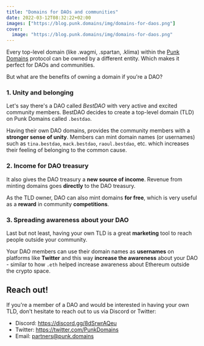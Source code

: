 ```yaml
---
title: "Domains for DAOs and communities"
date: 2022-03-12T08:32:22+02:00
images: ["https://blog.punk.domains/img/domains-for-daos.png"]
cover:
  image: "https://blog.punk.domains/img/domains-for-daos.png"
---
```


Every top-level domain (like .wagmi, .spartan, .klima) within the [Punk Domains](https://punk.domains) protocol can be owned by a different entity. Which makes it perfect for DAOs and communities.

But what are the benefits of owning a domain if you're a DAO? 

### 1. Unity and belonging

Let's say there's a DAO called *BestDAO* with very active and excited community members. BestDAO decides to create a top-level domain (TLD) on Punk Domains called `.bestdao`.

Having their own DAO domains, provides the community members with a **stronger sense of unity**. Members can mint domain names (or usernames) such as `tina.bestdao`, `mack.bestdao`, `raoul.bestdao`, etc. which increases their feeling of belonging to the common cause.

### 2. Income for DAO treasury 

It also gives the DAO treasury a **new source of income**. Revenue from minting domains goes **directly** to the DAO treasury.

As the TLD owner, DAO can also mint domains **for free**, which is very useful as a **reward** in community **competitions**.

### 3. Spreading awareness about your DAO

Last but not least, having your own TLD is a great **marketing** tool to reach people outside your community. 

Your DAO members can use their domain names as **usernames** on platforms like **Twitter** and this way **increase the awareness** about your DAO - similar to how `.eth` helped increase awareness about Ethereum outside the crypto space.

## Reach out!

If you're a member of a DAO and would be interested in having your own TLD, don't hesitate to reach out to us via Discord or Twitter:

- Discord: https://discord.gg/8dSrwrAQeu 
- Twitter: https://twitter.com/PunkDomains 
- Email: [partners@punk.domains](mailto:partners@punk.domains)